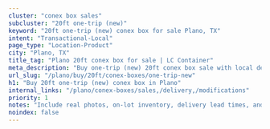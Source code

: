 ```yaml
---
cluster: "conex box sales"
subcluster: "20ft one-trip (new)"
keyword: "20ft one-trip (new) conex box for sale Plano, TX"
intent: "Transactional-Local"
page_type: "Location-Product"
city: "Plano, TX"
title_tag: "Plano 20ft conex box for sale | LC Container"
meta_description: "Buy one-trip (new) 20ft conex box sale with local delivery in Plano, TX. LC Container — local Since 2003. Request a fast quote today."
url_slug: "/plano/buy/20ft/conex-boxes/one-trip-new"
h1: "Buy 20ft one-trip (new) conex box in Plano"
internal_links: "/plano/conex-boxes/sales,/delivery,/modifications"
priority: 1
notes: "Include real photos, on-lot inventory, delivery lead times, and financing info."
noindex: false
---
```


<!-- TODO: Add unique city/inventory copy, images, and internal links here. -->
